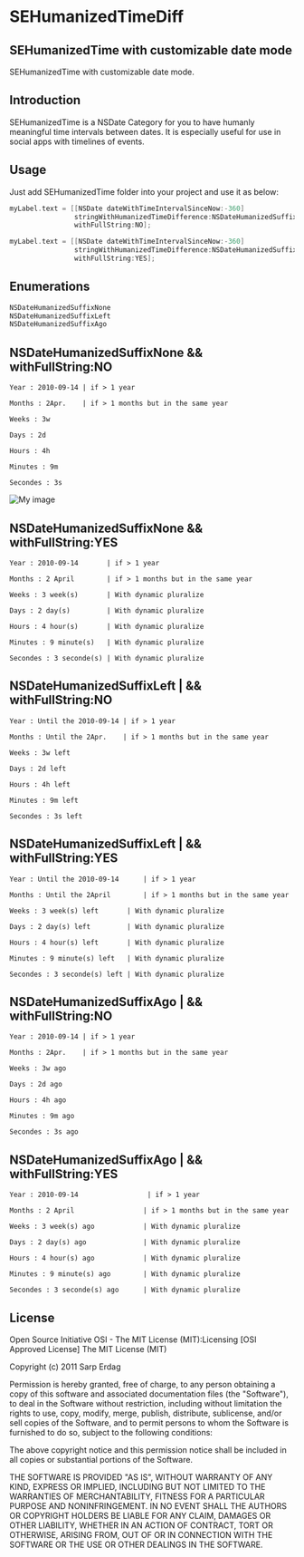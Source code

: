 SEHumanizedTimeDiff
====================

SEHumanizedTime with customizable date mode
---------------------

SEHumanizedTime with customizable date mode.

Introduction
---------------------

SEHumanizedTime is a NSDate Category for you to have humanly meaningful time intervals between dates. It is especially useful for use in social apps with 
timelines of events. 

Usage
---------------------

Just add SEHumanizedTime folder into your project and use it as below:

``` objective-c
myLabel.text = [[NSDate dateWithTimeIntervalSinceNow:-360]
                stringWithHumanizedTimeDifference:NSDateHumanizedSuffixNone
                withFullString:NO];

myLabel.text = [[NSDate dateWithTimeIntervalSinceNow:-360]
                stringWithHumanizedTimeDifference:NSDateHumanizedSuffixAgo
                withFullString:YES];
```

Enumerations
---------------------

``` objective-c
NSDateHumanizedSuffixNone
NSDateHumanizedSuffixLeft
NSDateHumanizedSuffixAgo
```

NSDateHumanizedSuffixNone && withFullString:NO
---------------------

``` plain
Year : 2010-09-14 | if > 1 year

Months : 2Apr.    | if > 1 months but in the same year

Weeks : 3w

Days : 2d

Hours : 4h

Minutes : 9m

Secondes : 3s
```

![My image](kwent.github.com/SEHumanizedTimeDiff/Screenshots/1.png)

NSDateHumanizedSuffixNone && withFullString:YES
---------------------

``` plain
Year : 2010-09-14       | if > 1 year

Months : 2 April        | if > 1 months but in the same year

Weeks : 3 week(s)       | With dynamic pluralize

Days : 2 day(s)         | With dynamic pluralize

Hours : 4 hour(s)       | With dynamic pluralize

Minutes : 9 minute(s)   | With dynamic pluralize

Secondes : 3 seconde(s) | With dynamic pluralize
```

NSDateHumanizedSuffixLeft | && withFullString:NO
---------------------

``` plain
Year : Until the 2010-09-14 | if > 1 year

Months : Until the 2Apr.    | if > 1 months but in the same year

Weeks : 3w left

Days : 2d left

Hours : 4h left

Minutes : 9m left

Secondes : 3s left
```

NSDateHumanizedSuffixLeft | && withFullString:YES
---------------------

``` plain
Year : Until the 2010-09-14      | if > 1 year

Months : Until the 2April        | if > 1 months but in the same year

Weeks : 3 week(s) left       | With dynamic pluralize

Days : 2 day(s) left         | With dynamic pluralize

Hours : 4 hour(s) left       | With dynamic pluralize

Minutes : 9 minute(s) left   | With dynamic pluralize

Secondes : 3 seconde(s) left | With dynamic pluralize
```

NSDateHumanizedSuffixAgo | && withFullString:NO
---------------------

``` plain
Year : 2010-09-14 | if > 1 year

Months : 2Apr.    | if > 1 months but in the same year

Weeks : 3w ago

Days : 2d ago

Hours : 4h ago

Minutes : 9m ago

Secondes : 3s ago
```


NSDateHumanizedSuffixAgo | && withFullString:YES
---------------------

``` plain
Year : 2010-09-14                 | if > 1 year

Months : 2 April                 | if > 1 months but in the same year

Weeks : 3 week(s) ago            | With dynamic pluralize

Days : 2 day(s) ago              | With dynamic pluralize

Hours : 4 hour(s) ago            | With dynamic pluralize

Minutes : 9 minute(s) ago        | With dynamic pluralize

Secondes : 3 seconde(s) ago      | With dynamic pluralize
```


License
---------------------

Open Source Initiative OSI - The MIT License (MIT):Licensing [OSI Approved License] The MIT License (MIT)

Copyright (c) 2011 Sarp Erdag

Permission is hereby granted, free of charge, to any person obtaining a copy of this software and associated documentation files (the "Software"), to deal in the Software without restriction, including without limitation the rights to use, copy, modify, merge, publish, distribute, sublicense, and/or sell copies of the Software, and to permit persons to whom the Software is furnished to do so, subject to the following conditions:

The above copyright notice and this permission notice shall be included in all copies or substantial portions of the Software.

THE SOFTWARE IS PROVIDED "AS IS", WITHOUT WARRANTY OF ANY KIND, EXPRESS OR IMPLIED, INCLUDING BUT NOT LIMITED TO THE WARRANTIES OF MERCHANTABILITY, FITNESS FOR A PARTICULAR PURPOSE AND NONINFRINGEMENT. IN NO EVENT SHALL THE AUTHORS OR COPYRIGHT HOLDERS BE LIABLE FOR ANY CLAIM, DAMAGES OR OTHER LIABILITY, WHETHER IN AN ACTION OF CONTRACT, TORT OR OTHERWISE, ARISING FROM, OUT OF OR IN CONNECTION WITH THE SOFTWARE OR THE USE OR OTHER DEALINGS IN THE SOFTWARE.
